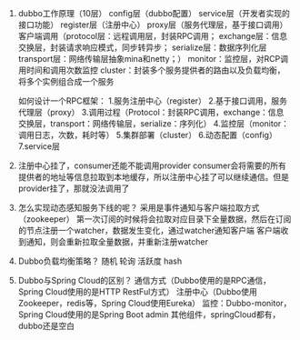 1. dubbo工作原理（10层）
   config层（dubbo配置）
   service层（开发者实现的接口功能）
   register层（注册中心）
   proxy层（服务代理层，基于接口调用）
   客户端调用（protocol层：远程调用层，封装RPC调用；
              exchange层：信息交换层，封装请求响应模式，同步转异步；
              serialize层：数据序列化层
              transport层：网络传输层抽象mina和netty；）
    monitor：监控层，对RCP调用时间和调用次数监控
    cluster：封装多个服务提供者的路由以及负载均衡，将多个实例组合成一个服务

    如何设计一个RPC框架：
    1.服务注册中心（register）
    2.基于接口调用，服务代理层（proxy）
    3.调用过程（Protocol：封装RPC调用，exchange：信息交换层，transport：网络传输层，serialize：序列化）
    4.监控层（monitor：调用日志，次数，耗时等）
    5.集群部署（cluster）
    6.动态配置（config）
    7.service层
2. 注册中心挂了，consumer还能不能调用provider
    consumer会将需要的所有提供者的地址等信息拉取到本地缓存，所以注册中心挂了可以继续通信。但是provider挂了，那就没法调用了

3. 怎么实现动态感知服务下线的呢？
   采用是事件通知与客户端拉取方式（zookeeper）
   第一次订阅的时候将会拉取对应目录下全量数据，然后在订阅的节点注册一个watcher，数据发生变化，通过watcher通知客户端
   客户端收到通知，则会重新拉取全量数据，并重新注册watcher
4. Dubbo负载均衡策略？
    随机
    轮询
    活跃度
    hash
5. Dubbo与Spring Cloud的区别？
    通信方式（Dubbo使用的是RPC通信，Spring Cloud使用的是HTTP RestFul方式）
    注册中心（Dubbo使用Zookeeper，redis等，Spring Cloud使用Eureka）
    监控：Dubbo-monitor，Spring Cloud使用的是Spring Boot admin
    其他组件，springCloud都有，dubbo还是空白